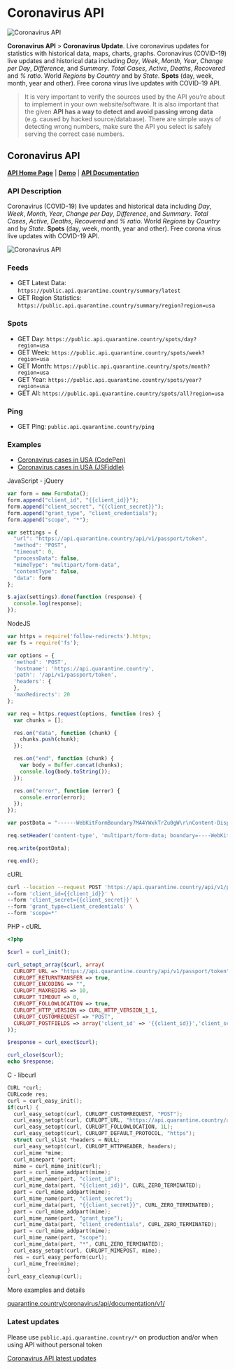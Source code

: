 # Coronavirus API

![Coronavirus API](https://quarantine.country/coronavirus/api/coronavirus-api.png)

**Coronavirus API** > **Coronavirus Update**. Live coronavirus updates for statistics with historical data, maps, charts, graphs. Coronavirus (COVID-19) live updates and historical data including *Day*, *Week*, *Month*, *Year*, *Change per Day*, *Difference*, and *Summary*. *Total Cases*, *Active*, *Deaths*, *Recovered* and *% ratio*. World *Regions* by *Country* and by *State*. **Spots** (day, week, month, year and other). Free corona virus live updates with COVID-19 API.

> It is very important to verify the sources used by the API you’re about to implement in your own website/software. It is also important that the given **API has a way to detect and avoid passing wrong data** (e.g. caused by hacked source/database). There are simple ways of detecting wrong numbers, make sure the API you select is safely serving the correct case numbers.

## Coronavirus API ##

**[API Home Page](https://quarantine.country/coronavirus/api/)** | **[Demo](https://quarantine.country/coronavirus/cases/usa/)** | **[API Documentation](https://quarantine.country/coronavirus/api/documentation/v1/)**

### API Description ###
Coronavirus (COVID-19) live updates and historical data including *Day*, *Week*, *Month*, *Year*, *Change per Day*, *Difference*, and *Summary*. *Total Cases*, *Active*, *Deaths*, *Recovered* and *% ratio*. World *Regions* by *Country* and by *State*. **Spots** (day, week, month, year and other). Free corona virus live updates with COVID-19 API.

![Coronavirus API](https://quarantine.country/coronavirus/api/coronavirus-api.jpg)

### Feeds ###

- GET Latest Data: `https://public.api.quarantine.country/summary/latest`
- GET Region Statistics: `https://public.api.quarantine.country/summary/region?region=usa`

### Spots ###

- GET Day: `https://public.api.quarantine.country/spots/day?region=usa`
- GET Week: `https://public.api.quarantine.country/spots/week?region=usa`
- GET Month: `https://public.api.quarantine.country/spots/month?region=usa`
- GET Year: `https://public.api.quarantine.country/spots/year?region=usa`
- GET All: `https://public.api.quarantine.country/spots/all?region=usa`

### Ping ###

- GET Ping: `public.api.quarantine.country/ping`

### Examples ###

- [Coronavirus cases in USA (CodePen)](https://codepen.io/_yatko/pen/RwWRNrW/)
- [Coronavirus cases in USA (JSFiddle)](https://jsfiddle.net/Yatko/sm2j1vkw/)

JavaScript - jQuery
```JavaScript
var form = new FormData();
form.append("client_id", "{{client_id}}");
form.append("client_secret", "{{client_secret}}");
form.append("grant_type", "client_credentials");
form.append("scope", "*");

var settings = {
  "url": "https://api.quarantine.country/api/v1/passport/token",
  "method": "POST",
  "timeout": 0,
  "processData": false,
  "mimeType": "multipart/form-data",
  "contentType": false,
  "data": form
};

$.ajax(settings).done(function (response) {
  console.log(response);
});

```

NodeJS
```JavaScript
var https = require('follow-redirects').https;
var fs = require('fs');

var options = {
  'method': 'POST',
  'hostname': 'https://api.quarantine.country',
  'path': '/api/v1/passport/token',
  'headers': {
  },
  'maxRedirects': 20
};

var req = https.request(options, function (res) {
  var chunks = [];

  res.on("data", function (chunk) {
    chunks.push(chunk);
  });

  res.on("end", function (chunk) {
    var body = Buffer.concat(chunks);
    console.log(body.toString());
  });

  res.on("error", function (error) {
    console.error(error);
  });
});

var postData = "------WebKitFormBoundary7MA4YWxkTrZu0gW\r\nContent-Disposition: form-data; name=\"client_id\"\r\n\r\n{{client_id}}\r\n------WebKitFormBoundary7MA4YWxkTrZu0gW\r\nContent-Disposition: form-data; name=\"client_secret\"\r\n\r\n{{client_secret}}\r\n------WebKitFormBoundary7MA4YWxkTrZu0gW\r\nContent-Disposition: form-data; name=\"grant_type\"\r\n\r\nclient_credentials\r\n------WebKitFormBoundary7MA4YWxkTrZu0gW\r\nContent-Disposition: form-data; name=\"scope\"\r\n\r\n*\r\n------WebKitFormBoundary7MA4YWxkTrZu0gW--";

req.setHeader('content-type', 'multipart/form-data; boundary=----WebKitFormBoundary7MA4YWxkTrZu0gW');

req.write(postData);

req.end();
```

cURL
```bash
curl --location --request POST 'https://api.quarantine.country/api/v1/passport/token' \
--form 'client_id={{client_id}}' \
--form 'client_secret={{client_secret}}' \
--form 'grant_type=client_credentials' \
--form 'scope=*'
```

PHP - cURL
```PHP
<?php

$curl = curl_init();

curl_setopt_array($curl, array(
  CURLOPT_URL => "https://api.quarantine.country/api/v1/passport/token",
  CURLOPT_RETURNTRANSFER => true,
  CURLOPT_ENCODING => "",
  CURLOPT_MAXREDIRS => 10,
  CURLOPT_TIMEOUT => 0,
  CURLOPT_FOLLOWLOCATION => true,
  CURLOPT_HTTP_VERSION => CURL_HTTP_VERSION_1_1,
  CURLOPT_CUSTOMREQUEST => "POST",
  CURLOPT_POSTFIELDS => array('client_id' => '{{client_id}}','client_secret' => '{{client_secret}}','grant_type' => 'client_credentials','scope' => '*'),
));

$response = curl_exec($curl);

curl_close($curl);
echo $response;
```

C - libcurl
```C
CURL *curl;
CURLcode res;
curl = curl_easy_init();
if(curl) {
  curl_easy_setopt(curl, CURLOPT_CUSTOMREQUEST, "POST");
  curl_easy_setopt(curl, CURLOPT_URL, "https://api.quarantine.country/api/v1/passport/token");
  curl_easy_setopt(curl, CURLOPT_FOLLOWLOCATION, 1L);
  curl_easy_setopt(curl, CURLOPT_DEFAULT_PROTOCOL, "https");
  struct curl_slist *headers = NULL;
  curl_easy_setopt(curl, CURLOPT_HTTPHEADER, headers);
  curl_mime *mime;
  curl_mimepart *part;
  mime = curl_mime_init(curl);
  part = curl_mime_addpart(mime);
  curl_mime_name(part, "client_id");
  curl_mime_data(part, "{{client_id}}", CURL_ZERO_TERMINATED);
  part = curl_mime_addpart(mime);
  curl_mime_name(part, "client_secret");
  curl_mime_data(part, "{{client_secret}}", CURL_ZERO_TERMINATED);
  part = curl_mime_addpart(mime);
  curl_mime_name(part, "grant_type");
  curl_mime_data(part, "client_credentials", CURL_ZERO_TERMINATED);
  part = curl_mime_addpart(mime);
  curl_mime_name(part, "scope");
  curl_mime_data(part, "*", CURL_ZERO_TERMINATED);
  curl_easy_setopt(curl, CURLOPT_MIMEPOST, mime);
  res = curl_easy_perform(curl);
  curl_mime_free(mime);
}
curl_easy_cleanup(curl);
```

More examples and details

[quarantine.country/coronavirus/api/documentation/v1/](https://quarantine.country/coronavirus/api/documentation/v1/)

### Latest updates ###

Please use `public.api.quarantine.country/*` on production and/or when using API without personal token

[Coronavirus API latest updates](https://quarantine.country/coronavirus/api/)
